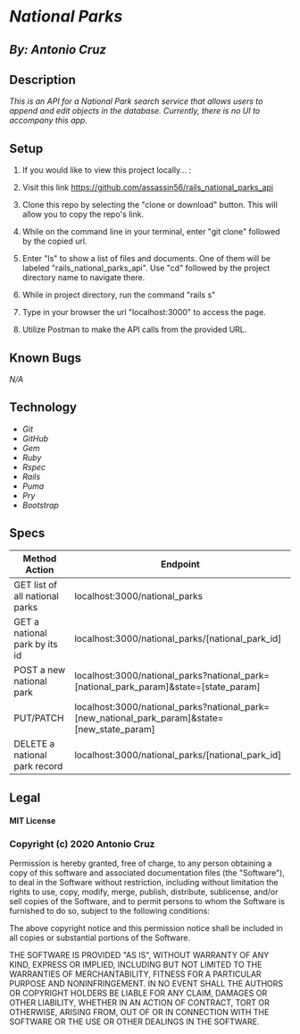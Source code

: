 # _National Parks_
## _By: Antonio Cruz_
## Description
_This is an API for a National Park search service that allows users to append and edit objects in the database. Currently, there is no UI to accompany this app._

## Setup

1. If you would like to view this project locally... :

2. Visit this link https://github.com/assassin56/rails_national_parks_api
 
3. Clone this repo by selecting the "clone or download" button. This will allow you to copy the repo's link.

4. While on the command line in your terminal, enter "git clone" followed by the copied url.

5. Enter "ls" to show a list of files and documents. One of them will be labeled "rails_national_parks_api". Use "cd" followed by the project directory name to navigate there.

6. While in project directory, run the command "rails s"

7. Type in your browser the url "localhost:3000" to access the page.

8. Utilize Postman to make the API calls from the provided URL.

## Known Bugs
_N/A_

## Technology

* _Git_
* _GitHub_
* _Gem_
* _Ruby_
* _Rspec_
* _Rails_
* _Puma_
* _Pry_
* _Bootstrap_


## Specs

| Method Action | Endpoint |
|---|---|
| GET list of all national parks | localhost:3000/national_parks |
| GET a national park by its id | localhost:3000/national_parks/[national_park_id] |
| POST a new national park | localhost:3000/national_parks?national_park=[national_park_param]&state=[state_param]| 
| PUT/PATCH | 	localhost:3000/national_parks?national_park=[new_national_park_param]&state=[new_state_param] |
| DELETE a national park record | localhost:3000/national_parks/[national_park_id]|


## Legal

#### MIT License

### Copyright (c) 2020 Antonio Cruz

Permission is hereby granted, free of charge, to any person obtaining a copy
of this software and associated documentation files (the "Software"), to deal
in the Software without restriction, including without limitation the rights
to use, copy, modify, merge, publish, distribute, sublicense, and/or sell
copies of the Software, and to permit persons to whom the Software is
furnished to do so, subject to the following conditions:

The above copyright notice and this permission notice shall be included in all
copies or substantial portions of the Software.

THE SOFTWARE IS PROVIDED "AS IS", WITHOUT WARRANTY OF ANY KIND, EXPRESS OR
IMPLIED, INCLUDING BUT NOT LIMITED TO THE WARRANTIES OF MERCHANTABILITY,
FITNESS FOR A PARTICULAR PURPOSE AND NONINFRINGEMENT. IN NO EVENT SHALL THE
AUTHORS OR COPYRIGHT HOLDERS BE LIABLE FOR ANY CLAIM, DAMAGES OR OTHER
LIABILITY, WHETHER IN AN ACTION OF CONTRACT, TORT OR OTHERWISE, ARISING FROM,
OUT OF OR IN CONNECTION WITH THE SOFTWARE OR THE USE OR OTHER DEALINGS IN THE
SOFTWARE.